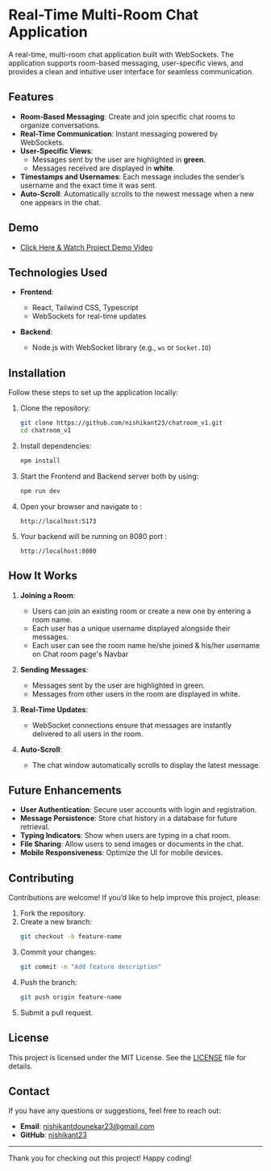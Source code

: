 # Real-Time Multi-Room Chat Application

A real-time, multi-room chat application built with WebSockets. The application supports room-based messaging, user-specific views, and provides a clean and intuitive user interface for seamless communication.

## Features

- **Room-Based Messaging**: Create and join specific chat rooms to organize conversations.
- **Real-Time Communication**: Instant messaging powered by WebSockets.
- **User-Specific Views**:
  - Messages sent by the user are highlighted in **green**.
  - Messages received are displayed in **white**.
- **Timestamps and Usernames**: Each message includes the sender’s username and the exact time it was sent.
- **Auto-Scroll**: Automatically scrolls to the newest message when a new one appears in the chat.

## Demo
- [Click Here & Watch Project Demo Video](https://drive.google.com/file/d/1Gc3GvJUgjVIW5dJpPNHysxk0dQ-Y61aa/view?usp=drive_link)


## Technologies Used

- **Frontend**:
  - React, Tailwind CSS, Typescript
  - WebSockets for real-time updates

- **Backend**:
  - Node.js with WebSocket library (e.g., `ws` or `Socket.IO`)


## Installation

Follow these steps to set up the application locally:

1. Clone the repository:
   ```bash
   git clone https://github.com/nishikant23/chatroom_v1.git
   cd chatroom_v1
   ```

2. Install dependencies:
   ```bash
   npm install
   ```

3. Start the Frontend and Backend server both by using:
   ```bash
   npm run dev 
   ```

4. Open your browser and navigate to :
   ```
   http://localhost:5173
   ```
5. Your backend will be running on 8080 port :
   ```
   http://localhost:8080
   ```
   
## How It Works

1. **Joining a Room**:
   - Users can join an existing room or create a new one by entering a room name.
   - Each user has a unique username displayed alongside their messages.
   - Each user can see the room name he/she joined & his/her username on Chat room page's Navbar 
 
2. **Sending Messages**:
   - Messages sent by the user are highlighted in green.
   - Messages from other users in the room are displayed in white.

3. **Real-Time Updates**:
   - WebSocket connections ensure that messages are instantly delivered to all users in the room.

4. **Auto-Scroll**:
   - The chat window automatically scrolls to display the latest message.

## Future Enhancements

- **User Authentication**: Secure user accounts with login and registration.
- **Message Persistence**: Store chat history in a database for future retrieval.
- **Typing Indicators**: Show when users are typing in a chat room.
- **File Sharing**: Allow users to send images or documents in the chat.
- **Mobile Responsiveness**: Optimize the UI for mobile devices.

## Contributing

Contributions are welcome! If you’d like to help improve this project, please:

1. Fork the repository.
2. Create a new branch:
   ```bash
   git checkout -b feature-name
   ```
3. Commit your changes:
   ```bash
   git commit -m "Add feature description"
   ```
4. Push the branch:
   ```bash
   git push origin feature-name
   ```
5. Submit a pull request.

## License

This project is licensed under the MIT License. See the [LICENSE](LICENSE) file for details.

## Contact

If you have any questions or suggestions, feel free to reach out:

- **Email**: nishikantdounekar23@gmail.com
- **GitHub**: [nishikant23](https://github.com/nishikant23)

---

Thank you for checking out this project! Happy coding!
